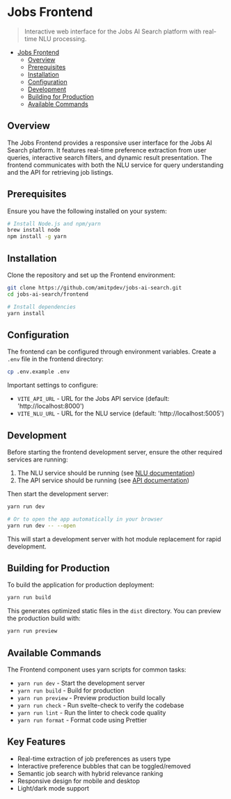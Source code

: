 # Jobs Frontend

> Interactive web interface for the Jobs AI Search platform with real-time NLU processing.

<!--toc:start-->
- [Jobs Frontend](#jobs-frontend)
  - [Overview](#overview)
  - [Prerequisites](#prerequisites)
  - [Installation](#installation)
  - [Configuration](#configuration)
  - [Development](#development)
  - [Building for Production](#building-for-production)
  - [Available Commands](#available-commands)
<!--toc:end-->

## Overview

The Jobs Frontend provides a responsive user interface for the Jobs AI Search platform. It features real-time preference extraction from user queries, interactive search filters, and dynamic result presentation. The frontend communicates with both the NLU service for query understanding and the API for retrieving job listings.

## Prerequisites

Ensure you have the following installed on your system:

```bash
# Install Node.js and npm/yarn
brew install node
npm install -g yarn
```

## Installation

Clone the repository and set up the Frontend environment:

```sh
git clone https://github.com/amitpdev/jobs-ai-search.git
cd jobs-ai-search/frontend

# Install dependencies
yarn install
```

## Configuration

The frontend can be configured through environment variables. Create a `.env` file in the frontend directory:

```sh
cp .env.example .env
```

Important settings to configure:
- `VITE_API_URL` - URL for the Jobs API service (default: 'http://localhost:8000')
- `VITE_NLU_URL` - URL for the NLU service (default: 'http://localhost:5005')

## Development

Before starting the frontend development server, ensure the other required services are running:

1. The NLU service should be running (see [NLU documentation](../nlu/README.md))
2. The API service should be running (see [API documentation](../api/README.md))

Then start the development server:

```bash
yarn run dev

# Or to open the app automatically in your browser
yarn run dev -- --open
```

This will start a development server with hot module replacement for rapid development.

## Building for Production

To build the application for production deployment:

```bash
yarn run build
```

This generates optimized static files in the `dist` directory. You can preview the production build with:

```bash
yarn run preview
```

## Available Commands

The Frontend component uses yarn scripts for common tasks:

- `yarn run dev` - Start the development server
- `yarn run build` - Build for production
- `yarn run preview` - Preview production build locally
- `yarn run check` - Run svelte-check to verify the codebase
- `yarn run lint` - Run the linter to check code quality
- `yarn run format` - Format code using Prettier

## Key Features

- Real-time extraction of job preferences as users type
- Interactive preference bubbles that can be toggled/removed
- Semantic job search with hybrid relevance ranking
- Responsive design for mobile and desktop
- Light/dark mode support
